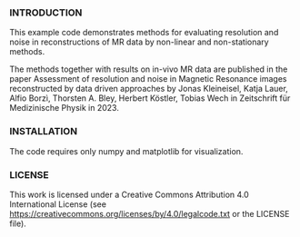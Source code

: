 ### INTRODUCTION

This example code demonstrates methods for evaluating resolution and noise in reconstructions of MR data by non-linear and non-stationary methods.

The methods together with results on in-vivo MR data are published in the paper
Assessment of resolution and noise in Magnetic Resonance images reconstructed by data driven approaches
by 
Jonas Kleineisel, Katja Lauer, Alfio Borzì, Thorsten A. Bley, Herbert Köstler, Tobias Wech
in Zeitschrift für Medizinische Physik in 2023.

### INSTALLATION

The code requires only numpy and matplotlib for visualization.

### LICENSE

This work is licensed under a Creative Commons Attribution 4.0 International License (see https://creativecommons.org/licenses/by/4.0/legalcode.txt or the LICENSE file).



